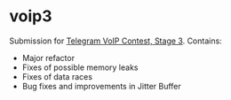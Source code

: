 # voip3
Submission for [Telegram VoIP Contest, Stage 3](https://contest.com/voip-contest-3). Contains:
- Major refactor
- Fixes of possible memory leaks
- Fixes of data races
- Bug fixes and improvements in Jitter Buffer
